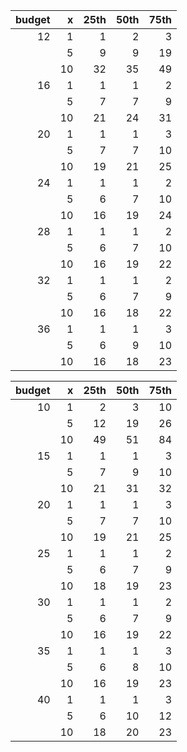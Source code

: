 |budget|   x   |   25th| 50th   | 75th  |
|------:|------:|------:|------:|------:|
|	12	|	1	|	1	|	2	|	3	|
|	|	5	|	9	|	9	|	19	|
|	|	10	|	32	|	35	|	49	|
|	16	|	1	|	1	|	1	|	2	|
|	|	5	|	7	|	7	|	9	|
|	|	10	|	21	|	24	|	31	|
|	20	|	1	|	1	|	1	|	3	|
|	|	5	|	7	|	7	|	10	|
|	|	10	|	19	|	21	|	25	|
|	24	|	1	|	1	|	1	|	2	|
|	|	5	|	6	|	7	|	10	|
|	|	10	|	16	|	19	|	24	|
|	28	|	1	|	1	|	1	|	2	|
|	|	5	|	6	|	7	|	10	|
|	|	10	|	16	|	19	|	22	|
|	32	|	1	|	1	|	1	|	2	|
|	|	5	|	6	|	7	|	9	|
|	|	10	|	16	|	18	|	22	|
|	36	|	1	|	1	|	1	|	3	|
|	|	5	|	6	|	9	|	10	|
|	|	10	|	16	|	18	|	23	|



|budget|   x   |   25th| 50th   | 75th  |
|------:|------:|------:|------:|------:|
|	10	|	1	|	2	|	3	|	10	|
|	  	|	5	|	12	|	19	|	26	|
|	  	|	10	|	49	|	51	|	84	|
|	15	|	1	|	1	|	1	|	3	|
|	  	|	5	|	7	|	9	|	10	|
|	  	|	10	|	21	|	31	|	32	|
|	20	|	1	|	1	|	1	|	3	|
|	  	|	5	|	7	|	7	|	10	|
|	  	|	10	|	19	|	21	|	25	|
|	25	|	1	|	1	|	1	|	2	|
|	  	|	5	|	6	|	7	|	9	|
|	  	|	10	|	18	|	19	|	23	|
|	30	|	1	|	1	|	1	|	2	|
|	  	|	5	|	6	|	7	|	9	|
|	  	|	10	|	16	|	19	|	22	|
|	35	|	1	|	1	|	1	|	3	|
|	  	|	5	|	6	|	8	|	10	|
|	  	|	10	|	16	|	19	|	23	|
|	40	|	1	|	1	|	1	|	3	|
|	  	|	5	|	6	|	10	|	12	|
|	  	|	10	|	18	|	20	|	23	|

